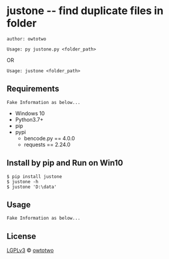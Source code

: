 # justone -- find duplicate files in folder

`author: owtotwo`

```
Usage: py justone.py <folder_path>
```

OR

```
Usage: justone <folder_path>
```

## Requirements
`Fake Information as below...`
- Windows 10
- Python3.7+
- pip
- pypi
  + bencode.py == 4.0.0
  + requests == 2.24.0


## Install by pip and Run on Win10
```
$ pip install justone
$ justone -h
$ justone 'D:\data'
```

## Usage

`Fake Information as below...`

## License
[LGPLv3](./License) © [owtotwo](https://github.com/owtotwo)
